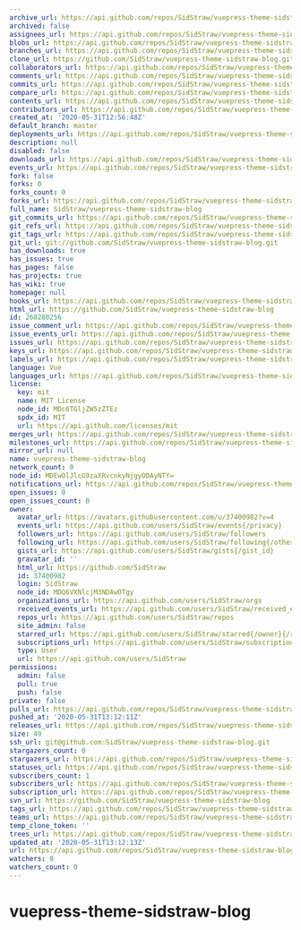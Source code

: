 ```yaml
---
archive_url: https://api.github.com/repos/SidStraw/vuepress-theme-sidstraw-blog/{archive_format}{/ref}
archived: false
assignees_url: https://api.github.com/repos/SidStraw/vuepress-theme-sidstraw-blog/assignees{/user}
blobs_url: https://api.github.com/repos/SidStraw/vuepress-theme-sidstraw-blog/git/blobs{/sha}
branches_url: https://api.github.com/repos/SidStraw/vuepress-theme-sidstraw-blog/branches{/branch}
clone_url: https://github.com/SidStraw/vuepress-theme-sidstraw-blog.git
collaborators_url: https://api.github.com/repos/SidStraw/vuepress-theme-sidstraw-blog/collaborators{/collaborator}
comments_url: https://api.github.com/repos/SidStraw/vuepress-theme-sidstraw-blog/comments{/number}
commits_url: https://api.github.com/repos/SidStraw/vuepress-theme-sidstraw-blog/commits{/sha}
compare_url: https://api.github.com/repos/SidStraw/vuepress-theme-sidstraw-blog/compare/{base}...{head}
contents_url: https://api.github.com/repos/SidStraw/vuepress-theme-sidstraw-blog/contents/{+path}
contributors_url: https://api.github.com/repos/SidStraw/vuepress-theme-sidstraw-blog/contributors
created_at: '2020-05-31T12:56:48Z'
default_branch: master
deployments_url: https://api.github.com/repos/SidStraw/vuepress-theme-sidstraw-blog/deployments
description: null
disabled: false
downloads_url: https://api.github.com/repos/SidStraw/vuepress-theme-sidstraw-blog/downloads
events_url: https://api.github.com/repos/SidStraw/vuepress-theme-sidstraw-blog/events
fork: false
forks: 0
forks_count: 0
forks_url: https://api.github.com/repos/SidStraw/vuepress-theme-sidstraw-blog/forks
full_name: SidStraw/vuepress-theme-sidstraw-blog
git_commits_url: https://api.github.com/repos/SidStraw/vuepress-theme-sidstraw-blog/git/commits{/sha}
git_refs_url: https://api.github.com/repos/SidStraw/vuepress-theme-sidstraw-blog/git/refs{/sha}
git_tags_url: https://api.github.com/repos/SidStraw/vuepress-theme-sidstraw-blog/git/tags{/sha}
git_url: git://github.com/SidStraw/vuepress-theme-sidstraw-blog.git
has_downloads: true
has_issues: true
has_pages: false
has_projects: true
has_wiki: true
homepage: null
hooks_url: https://api.github.com/repos/SidStraw/vuepress-theme-sidstraw-blog/hooks
html_url: https://github.com/SidStraw/vuepress-theme-sidstraw-blog
id: 268280256
issue_comment_url: https://api.github.com/repos/SidStraw/vuepress-theme-sidstraw-blog/issues/comments{/number}
issue_events_url: https://api.github.com/repos/SidStraw/vuepress-theme-sidstraw-blog/issues/events{/number}
issues_url: https://api.github.com/repos/SidStraw/vuepress-theme-sidstraw-blog/issues{/number}
keys_url: https://api.github.com/repos/SidStraw/vuepress-theme-sidstraw-blog/keys{/key_id}
labels_url: https://api.github.com/repos/SidStraw/vuepress-theme-sidstraw-blog/labels{/name}
language: Vue
languages_url: https://api.github.com/repos/SidStraw/vuepress-theme-sidstraw-blog/languages
license:
  key: mit
  name: MIT License
  node_id: MDc6TGljZW5zZTEz
  spdx_id: MIT
  url: https://api.github.com/licenses/mit
merges_url: https://api.github.com/repos/SidStraw/vuepress-theme-sidstraw-blog/merges
milestones_url: https://api.github.com/repos/SidStraw/vuepress-theme-sidstraw-blog/milestones{/number}
mirror_url: null
name: vuepress-theme-sidstraw-blog
network_count: 0
node_id: MDEwOlJlcG9zaXRvcnkyNjgyODAyNTY=
notifications_url: https://api.github.com/repos/SidStraw/vuepress-theme-sidstraw-blog/notifications{?since,all,participating}
open_issues: 0
open_issues_count: 0
owner:
  avatar_url: https://avatars.githubusercontent.com/u/37400982?v=4
  events_url: https://api.github.com/users/SidStraw/events{/privacy}
  followers_url: https://api.github.com/users/SidStraw/followers
  following_url: https://api.github.com/users/SidStraw/following{/other_user}
  gists_url: https://api.github.com/users/SidStraw/gists{/gist_id}
  gravatar_id: ''
  html_url: https://github.com/SidStraw
  id: 37400982
  login: SidStraw
  node_id: MDQ6VXNlcjM3NDAwOTgy
  organizations_url: https://api.github.com/users/SidStraw/orgs
  received_events_url: https://api.github.com/users/SidStraw/received_events
  repos_url: https://api.github.com/users/SidStraw/repos
  site_admin: false
  starred_url: https://api.github.com/users/SidStraw/starred{/owner}{/repo}
  subscriptions_url: https://api.github.com/users/SidStraw/subscriptions
  type: User
  url: https://api.github.com/users/SidStraw
permissions:
  admin: false
  pull: true
  push: false
private: false
pulls_url: https://api.github.com/repos/SidStraw/vuepress-theme-sidstraw-blog/pulls{/number}
pushed_at: '2020-05-31T13:12:11Z'
releases_url: https://api.github.com/repos/SidStraw/vuepress-theme-sidstraw-blog/releases{/id}
size: 49
ssh_url: git@github.com:SidStraw/vuepress-theme-sidstraw-blog.git
stargazers_count: 0
stargazers_url: https://api.github.com/repos/SidStraw/vuepress-theme-sidstraw-blog/stargazers
statuses_url: https://api.github.com/repos/SidStraw/vuepress-theme-sidstraw-blog/statuses/{sha}
subscribers_count: 1
subscribers_url: https://api.github.com/repos/SidStraw/vuepress-theme-sidstraw-blog/subscribers
subscription_url: https://api.github.com/repos/SidStraw/vuepress-theme-sidstraw-blog/subscription
svn_url: https://github.com/SidStraw/vuepress-theme-sidstraw-blog
tags_url: https://api.github.com/repos/SidStraw/vuepress-theme-sidstraw-blog/tags
teams_url: https://api.github.com/repos/SidStraw/vuepress-theme-sidstraw-blog/teams
temp_clone_token: ''
trees_url: https://api.github.com/repos/SidStraw/vuepress-theme-sidstraw-blog/git/trees{/sha}
updated_at: '2020-05-31T13:12:13Z'
url: https://api.github.com/repos/SidStraw/vuepress-theme-sidstraw-blog
watchers: 0
watchers_count: 0
---
```


# vuepress-theme-sidstraw-blog
